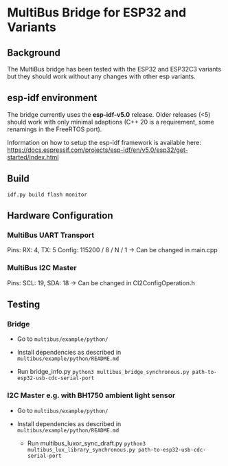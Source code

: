 # MultiBus Bridge for ESP32 and Variants

## Background

The MultiBus bridge has been tested with the ESP32 and ESP32C3 variants but they should work without any
changes with other esp variants.  

## esp-idf environment

The bridge currently uses the **esp-idf-v5.0** release. Older releases (<5) should work with only minimal
adaptions (C++ 20 is a requirement, some renamings in the FreeRTOS port).

Information on how to setup the esp-idf framework is available here: 
https://docs.espressif.com/projects/esp-idf/en/v5.0/esp32/get-started/index.html

## Build

```
idf.py build flash monitor
```

## Hardware Configuration

### MultiBus UART Transport

Pins: RX: 4, TX: 5
Config: 115200 / 8 / N / 1
-> Can be changed in main.cpp

### MultiBus I2C Master

Pins: SCL: 19, SDA: 18
-> Can be changed in CI2ConfigOperation.h

## Testing

### Bridge

- Go to `multibus/example/python/`

- Install dependencies as described in `multibus/example/python/README.md`

- Run bridge_info.py
	`python3 multibus_bridge_synchronous.py path-to-esp32-usb-cdc-serial-port`

### I2C Master e.g. with BH1750 ambient light sensor

- Go to `multibus/example/python/`

- Install dependencies as described in `multibus/example/python/README.md`

  - Run multibus_luxor_sync_draft.py
    `python3 multibus_lux_library_synchronous.py path-to-esp32-usb-cdc-serial-port`
